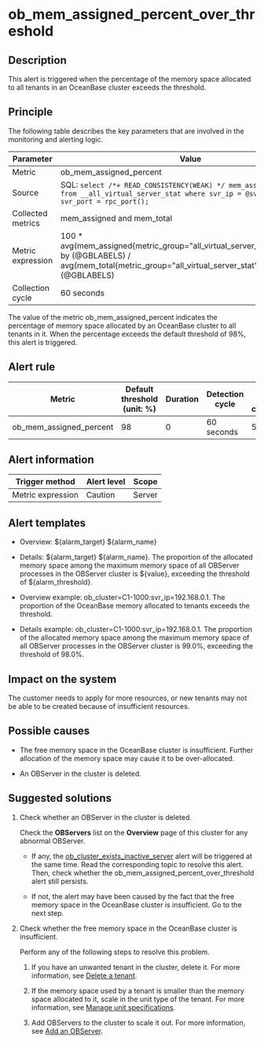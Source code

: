 ob_mem_assigned_percent_over_threshold 
===========================================================



**Description** 
------------------------------------

This alert is triggered when the percentage of the memory space allocated to all tenants in an OceanBase cluster exceeds the threshold.

Principle 
------------------------------

The following table describes the key parameters that are involved in the monitoring and alerting logic. 


|     Parameter     |                                                                                                  Value                                                                                                   |
|-------------------|----------------------------------------------------------------------------------------------------------------------------------------------------------------------------------------------------------|
| Metric            | ob_mem_assigned_percent                                                                                                                                                                                  |
| Source            | SQL: ```select /*+ READ_CONSISTENCY(WEAK) */ mem_assigned,mem_total from __all_virtual_server_stat where svr_ip = @svr_ip and svr_port = rpc_port(); ```  |
| Collected metrics | mem_assigned and mem_total                                                                                                                                                                               |
| Metric expression | 100 \* avg(mem_assigned{metric_group="all_virtual_server_stat",@LABELS}) by (@GBLABELS) / avg(mem_total{metric_group="all_virtual_server_stat",@LABELS}) by (@GBLABELS)                                  |
| Collection cycle  | 60 seconds                                                                                                                                                                                               |



The value of the metric ob_mem_assigned_percent indicates the percentage of memory space allocated by an OceanBase cluster to all tenants in it. When the percentage exceeds the default threshold of 98%, this alert is triggered.

**Alert rule** 
-----------------------------------



|         Metric          | Default threshold (unit: %) | Duration | Detection cycle | Time before clearance |
|-------------------------|-----------------------------|----------|-----------------|-----------------------|
| ob_mem_assigned_percent | 98                          | 0        | 60 seconds      | 5 minutes             |



**Alert information** 
------------------------------------------



|  Trigger method   | Alert level | Scope  |
|-------------------|-------------|--------|
| Metric expression | Caution     | Server |



**Alert templates** 
----------------------------------------

* Overview: \${alarm_target} ${alarm_name}

  

* Details: \${alarm_target} \${alarm_name}. The proportion of the allocated memory space among the maximum memory space of all OBServer processes in the OBServer cluster is \${value}, exceeding the threshold of ${alarm_threshold}.

  

* Overview example: ob_cluster=C1-1000:svr_ip=192.168.0.1. The proportion of the OceanBase memory allocated to tenants exceeds the threshold.

  

* Details example: ob_cluster=C1-1000:svr_ip=192.168.0.1. The proportion of the allocated memory space among the maximum memory space of all OBServer processes in the OBServer cluster is 99.0%, exceeding the threshold of 98.0%.

  




**Impact on the system** 
---------------------------------------------

The customer needs to apply for more resources, or new tenants may not be able to be created because of insufficient resources.

**Possible causes** 
----------------------------------------

* The free memory space in the OceanBase cluster is insufficient. Further allocation of the memory space may cause it to be over-allocated.

  

* An OBServer in the cluster is deleted.

  




Suggested solutions 
----------------------------------------

1. Check whether an OBServer in the cluster is deleted. 

   Check the **OBServers** list on the **Overview** page of this cluster for any abnormal OBServer. 
   * If any, the [ob_cluster_exists_inactive_server](../2.ob-alert/3.ob_cluster_exists_inactive_server-ob-the-cluster-is-not-working.md) alert will be triggered at the same time. Read the corresponding topic to resolve this alert. Then, check whether the ob_mem_assigned_percent_over_threshold alert still persists.

     
   
   * If not, the alert may have been caused by the fact that the free memory space in the OceanBase cluster is insufficient. Go to the next step.

     
   

   

2. Check whether the free memory space in the OceanBase cluster is insufficient. 

   Perform any of the following steps to resolve this problem. 
   1. If you have an unwanted tenant in the cluster, delete it. For more information, see [Delete a tenant](../../3.ob-cloud-platform/5.manage-tenants/2.basic-tenant-operations/8.delete-a-tenant.md).

      
   
   2. If the memory space used by a tenant is smaller than the memory space allocated to it, scale in the unit type of the tenant. For more information, see [Manage unit specifications](../../3.ob-cloud-platform/5.manage-tenants/2.basic-tenant-operations/3.unit-specification-management.md).

      
   
   3. Add OBServers to the cluster to scale it out. For more information, see [Add an OBServer](../../3.ob-cloud-platform/4.manage-clusters/3.basic-operations/8.manage-the-observer-cluster/2.add-observer.md).

      
   

   




